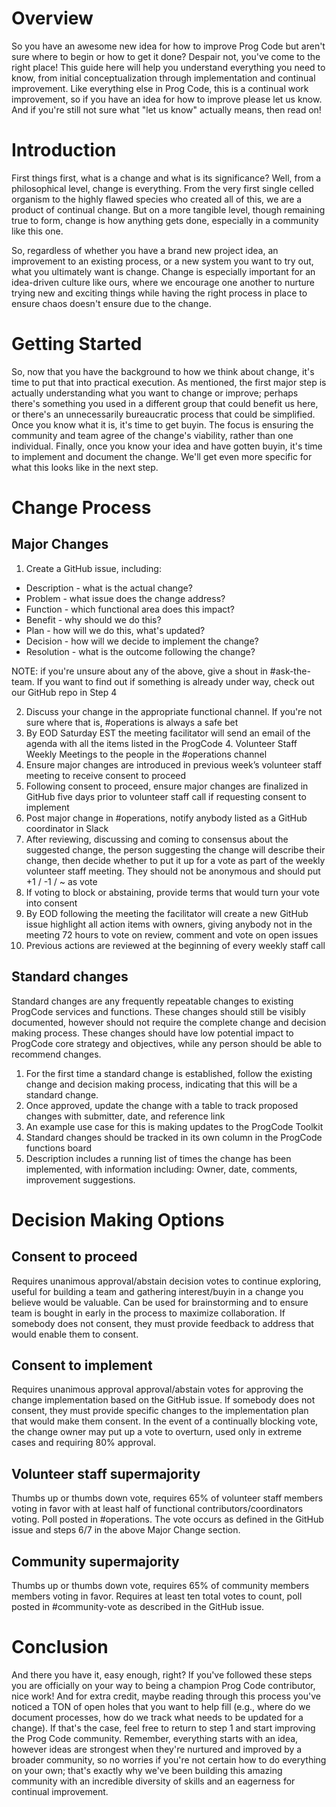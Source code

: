 # **Overview**
So you have an awesome new idea for how to improve Prog Code but aren't sure where to begin or how to get it done? Despair not, you've come to the right place! This guide here will help you understand everything you need to know, from initial conceptualization through implementation and continual improvement. Like everything else in Prog Code, this is a continual work improvement, so if you have an idea for how to improve please let us know. And if you're still not sure what "let us know" actually means, then read on!

# **Introduction**
First things first, what is a change and what is its significance? Well, from a philosophical level, change is everything. From the very first single celled organism to the highly flawed species who created all of this, we are a product of continual change. But on a more tangible level, though remaining true to form, change is how anything gets done, especially in a community like this one. 

So, regardless of whether you have a brand new project idea, an improvement to an existing process, or a new system you want to try out, what you ultimately want is change. Change is especially important for an idea-driven culture like ours, where we encourage one another to nurture trying new and exciting things while having the right process in place to ensure chaos doesn't ensure due to the change. 

# **Getting Started**
So, now that you have the background to how we think about change, it's time to put that into practical execution. As mentioned, the first major step is actually understanding what you want to change or improve; perhaps there's something you used in a different group that could benefit us here, or there's an unnecessarily bureaucratic process that could be simplified. Once you know what it is, it's time to get buyin. The focus is ensuring the community and team agree of the change's viability, rather than one individual. Finally, once you know your idea and have gotten buyin, it's time to implement and document the change. We'll get even more specific for what this looks like in the next step. 

# **Change Process**
## **Major Changes**

1. Create a GitHub issue, including:
* Description - what is the actual change?
* Problem - what issue does the change address?
* Function - which functional area does this impact?
* Benefit - why should we do this?
* Plan - how will we do this, what's updated?
* Decision - how will we decide to implement the change?
* Resolution - what is the outcome following the change?

NOTE: if you're unsure about any of the above, give a shout in #ask-the-team. If you want to find out if something is already under way, check out our GitHub repo in Step 4

2. Discuss your change in the appropriate functional channel. If you're not sure where that is, #operations is always a safe bet
3. By EOD Saturday EST the meeting facilitator will send an email of the agenda with all the items listed in the ProgCode 4. Volunteer Staff Weekly Meetings to the people in the #operations channel
5. Ensure major changes are introduced in previous week’s volunteer staff meeting to receive consent to proceed
6. Following consent to proceed, ensure major changes are finalized in GitHub five days prior to volunteer staff call if requesting consent to implement
7. Post major change in #operations, notify anybody listed as a GitHub coordinator in Slack
8. After reviewing, discussing and coming to consensus about the suggested change, the person suggesting the change will describe their change, then decide whether to put it up for a vote as part of the weekly volunteer staff meeting. They should not be anonymous and should put +1 / -1 / ~ as vote
9. If voting to block or abstaining, provide terms that would turn your vote into consent
10. By EOD following the meeting the facilitator will create a new GitHub issue highlight all action items with owners, giving anybody not in the meeting 72 hours to vote on review, comment and vote on open issues
11. Previous actions are reviewed at the beginning of every weekly staff call

## **Standard changes**
Standard changes are any frequently repeatable changes to existing ProgCode services and functions. These changes should still be visibly documented, however should not require the complete change and decision making process. These changes should have low potential impact to ProgCode core strategy and objectives, while any person should be able to recommend changes.

1. For the first time a standard change is established, follow the existing change and decision making process, indicating that this will be a standard change. 
2. Once approved, update the change with a table to track proposed changes with submitter, date, and reference link
3. An example use case for this is making updates to the ProgCode Toolkit
4. Standard changes should be tracked in its own column in the ProgCode functions board
5. Description includes a running list of times the change has been implemented, with information including: Owner, date, comments, improvement suggestions. 

# **Decision Making Options**
## **Consent to proceed**
Requires unanimous approval/abstain decision votes to continue exploring, useful for building a team and gathering interest/buyin in a change you believe would be valuable. Can be used for brainstorming and to ensure team is bought in early in the process to maximize collaboration. If somebody does not consent, they must provide feedback to address that would enable them to consent.

## **Consent to implement**
Requires unanimous approval approval/abstain votes for approving the change implementation based on the GitHub issue. If somebody does not consent, they must provide specific changes to the implementation plan that would make them consent. In the event of a continually blocking vote, the change owner may put up a vote to overturn, used only in extreme cases and requiring 80% approval.

## **Volunteer staff supermajority**
Thumbs up or thumbs down vote, requires 65% of volunteer staff members voting in favor with at least half of functional contributors/coordinators voting. Poll posted in #operations. The vote occurs as defined in the GitHub issue and steps 6/7 in the above Major Change section.
## **Community supermajority**
Thumbs up or thumbs down vote, requires 65% of community members members voting in favor. Requires at least ten total votes to count, poll posted in #community-vote as described in the GitHub issue.


# **Conclusion**
And there you have it, easy enough, right? If you've followed these steps you are officially on your way to being a champion Prog Code contributor, nice work! And for extra credit, maybe reading through this process you've noticed a TON of open holes that you want to help fill (e.g., where do we document processes, how do we track what needs to be updated for a change). If that's the case, feel free to return to step 1 and start improving the Prog Code community. Remember, everything starts with an idea, however ideas are strongest when they're nurtured and improved by a broader community, so no worries if you're not certain how to do everything on your own; that's exactly why we've been building this amazing community with an incredible diversity of skills and an eagerness for continual improvement. 